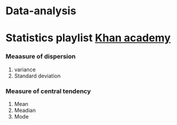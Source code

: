 # Data-analysis 
# Statistics  playlist [Khan academy](https://www.youtube.com/watch?v=uhxtUt_-GyM&list=PL1328115D3D8A2566)

### Meaasure of dispersion 
1. variance
2. Standard deviation
### Measure of central tendency
1. Mean 
2. Meadian 
3. Mode
